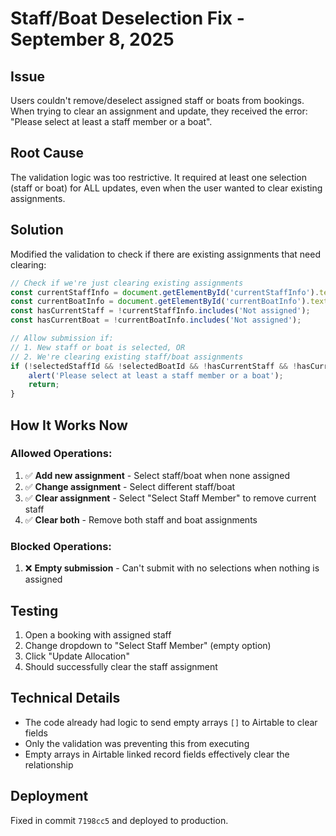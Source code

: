 # Staff/Boat Deselection Fix - September 8, 2025

## Issue
Users couldn't remove/deselect assigned staff or boats from bookings. When trying to clear an assignment and update, they received the error: "Please select at least a staff member or a boat".

## Root Cause
The validation logic was too restrictive. It required at least one selection (staff or boat) for ALL updates, even when the user wanted to clear existing assignments.

## Solution
Modified the validation to check if there are existing assignments that need clearing:

```javascript
// Check if we're just clearing existing assignments
const currentStaffInfo = document.getElementById('currentStaffInfo').textContent;
const currentBoatInfo = document.getElementById('currentBoatInfo').textContent;
const hasCurrentStaff = !currentStaffInfo.includes('Not assigned');
const hasCurrentBoat = !currentBoatInfo.includes('Not assigned');

// Allow submission if:
// 1. New staff or boat is selected, OR
// 2. We're clearing existing staff/boat assignments
if (!selectedStaffId && !selectedBoatId && !hasCurrentStaff && !hasCurrentBoat) {
    alert('Please select at least a staff member or a boat');
    return;
}
```

## How It Works Now

### Allowed Operations:
1. ✅ **Add new assignment** - Select staff/boat when none assigned
2. ✅ **Change assignment** - Select different staff/boat
3. ✅ **Clear assignment** - Select "Select Staff Member" to remove current staff
4. ✅ **Clear both** - Remove both staff and boat assignments

### Blocked Operations:
1. ❌ **Empty submission** - Can't submit with no selections when nothing is assigned

## Testing
1. Open a booking with assigned staff
2. Change dropdown to "Select Staff Member" (empty option)
3. Click "Update Allocation"
4. Should successfully clear the staff assignment

## Technical Details
- The code already had logic to send empty arrays `[]` to Airtable to clear fields
- Only the validation was preventing this from executing
- Empty arrays in Airtable linked record fields effectively clear the relationship

## Deployment
Fixed in commit `7198cc5` and deployed to production.
